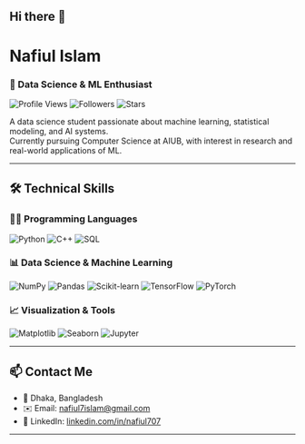 ## Hi there 👋

# Nafiul Islam

### 🧠 Data Science & ML Enthusiast

![Profile Views](https://komarev.com/ghpvc/?username=nafiul707)
![Followers](https://img.shields.io/github/followers/nafiul707?label=Followers&style=social)
![Stars](https://img.shields.io/github/stars/nafiul707?label=Stars&style=social)

A data science student passionate about machine learning, statistical modeling, and AI systems.  
Currently pursuing Computer Science at AIUB, with interest in research and real-world applications of ML.

---

## 🛠 Technical Skills

### 🧑‍💻 Programming Languages
![Python](https://img.shields.io/badge/Python-blue?style=for-the-badge&logo=python)
![C++](https://img.shields.io/badge/C++-00599C?style=for-the-badge&logo=c%2B%2B)
![SQL](https://img.shields.io/badge/SQL-4479A1?style=for-the-badge&logo=postgresql)

### 📊 Data Science & Machine Learning
![NumPy](https://img.shields.io/badge/Numpy-013243?style=for-the-badge&logo=numpy)
![Pandas](https://img.shields.io/badge/Pandas-150458?style=for-the-badge&logo=pandas)
![Scikit-learn](https://img.shields.io/badge/Scikit--Learn-F7931E?style=for-the-badge&logo=scikit-learn)
![TensorFlow](https://img.shields.io/badge/TensorFlow-FF6F00?style=for-the-badge&logo=tensorflow)
![PyTorch](https://img.shields.io/badge/PyTorch-EE4C2C?style=for-the-badge&logo=pytorch)

### 📈 Visualization & Tools
![Matplotlib](https://img.shields.io/badge/Matplotlib-11557C?style=for-the-badge)
![Seaborn](https://img.shields.io/badge/Seaborn-00CED1?style=for-the-badge)
![Jupyter](https://img.shields.io/badge/Jupyter-F37626?style=for-the-badge&logo=jupyter)

---

## 📫 Contact Me

- 📍 Dhaka, Bangladesh  
- ✉️ Email: [nafiul7islam@gmail.com](mailto:nafiul7islam@gmail.com)  
- 🔗 LinkedIn: [linkedin.com/in/nafiul707](https://linkedin.com/in/nafiul707)

---


